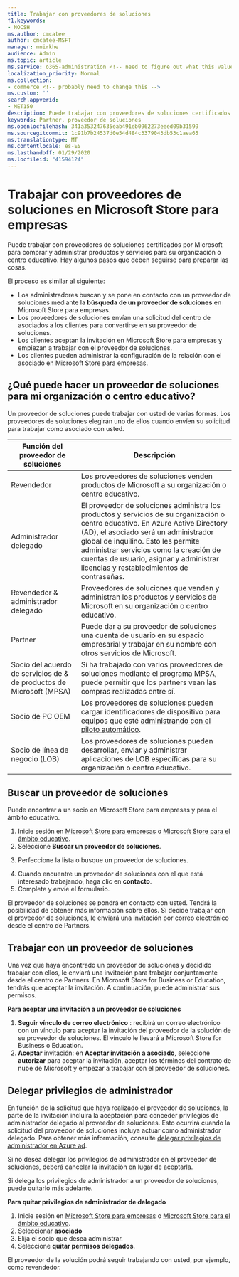 ```yaml
---
title: Trabajar con proveedores de soluciones
f1.keywords:
- NOCSH
ms.author: cmcatee
author: cmcatee-MSFT
manager: mnirkhe
audience: Admin
ms.topic: article
ms.service: o365-administration <!-- need to figure out what this value should be -->
localization_priority: Normal
ms.collection:
- commerce <!-- probably need to change this -->
ms.custom: ''
search.appverid:
- MET150
description: Puede trabajar con proveedores de soluciones certificados por Microsoft para comprar y administrar productos y servicios para su organización o centro educativo.
keywords: Partner, proveedor de soluciones
ms.openlocfilehash: 341a353247635eab491eb0962273eeed09b31599
ms.sourcegitcommit: 1c91b7b24537d0e54d484c3379043db53c1aea65
ms.translationtype: MT
ms.contentlocale: es-ES
ms.lasthandoff: 01/29/2020
ms.locfileid: "41594124"
---
```

# <a name="working-with-solution-providers-in-microsoft-store-for-business"></a>Trabajar con proveedores de soluciones en Microsoft Store para empresas

Puede trabajar con proveedores de soluciones certificados por Microsoft para comprar y administrar productos y servicios para su organización o centro educativo. Hay algunos pasos que deben seguirse para preparar las cosas. 

El proceso es similar al siguiente:
- Los administradores buscan y se pone en contacto con un proveedor de soluciones mediante la **búsqueda de un proveedor de soluciones** en Microsoft Store para empresas. 
- Los proveedores de soluciones envían una solicitud del centro de asociados a los clientes para convertirse en su proveedor de soluciones.
- Los clientes aceptan la invitación en Microsoft Store para empresas y empiezan a trabajar con el proveedor de soluciones.
- Los clientes pueden administrar la configuración de la relación con el asociado en Microsoft Store para empresas. 

## <a name="what-can-a-solution-provider-do-for-my-organization-or-school"></a>¿Qué puede hacer un proveedor de soluciones para mi organización o centro educativo?

Un proveedor de soluciones puede trabajar con usted de varias formas. Los proveedores de soluciones elegirán uno de ellos cuando envíen su solicitud para trabajar como asociado con usted.

| Función del proveedor de soluciones | Descripción | 
| ------ | ------------------- | 
| Revendedor | Los proveedores de soluciones venden productos de Microsoft a su organización o centro educativo. |
| Administrador delegado | El proveedor de soluciones administra los productos y servicios de su organización o centro educativo. En Azure Active Directory (AD), el asociado será un administrador global de inquilino. Esto les permite administrar servicios como la creación de cuentas de usuario, asignar y administrar licencias y restablecimientos de contraseñas. |
| Revendedor & administrador delegado | Proveedores de soluciones que venden y administran los productos y servicios de Microsoft en su organización o centro educativo. |
| Partner | Puede dar a su proveedor de soluciones una cuenta de usuario en su espacio empresarial y trabajar en su nombre con otros servicios de Microsoft. |
| Socio del acuerdo de servicios de & de productos de Microsoft (MPSA) | Si ha trabajado con varios proveedores de soluciones mediante el programa MPSA, puede permitir que los partners vean las compras realizadas entre sí. |
| Socio de PC OEM | Los proveedores de soluciones pueden cargar identificadores de dispositivo para equipos que esté [administrando con el piloto automático](https://docs.microsoft.com/microsoft-store/add-profile-to-devices).   |
| Socio de línea de negocio (LOB) | Los proveedores de soluciones pueden desarrollar, enviar y administrar aplicaciones de LOB específicas para su organización o centro educativo. |

## <a name="find-a-solution-provider"></a>Buscar un proveedor de soluciones

Puede encontrar a un socio en Microsoft Store para empresas y para el ámbito educativo. 

1. Inicie sesión en [Microsoft Store para empresas](https://businessstore.microsoft.com/) o [Microsoft Store para el ámbito educativo](https://educationstore.microsoft.com/).
2. Seleccione **Buscar un proveedor de soluciones**.
<!---
    ![Image shows Find a solution provider option in Microsoft Store for Business.](images/msfb-find-partner.png)
-->
3. Perfeccione la lista o busque un proveedor de soluciones. 
<!---
    ![Image shows Find a solution provider option in Microsoft Store for Business.](images/msfb-provider-list.png)
-->
4. Cuando encuentre un proveedor de soluciones con el que está interesado trabajando, haga clic en **contacto**.
5. Complete y envíe el formulario.

El proveedor de soluciones se pondrá en contacto con usted. Tendrá la posibilidad de obtener más información sobre ellos. Si decide trabajar con el proveedor de soluciones, le enviará una invitación por correo electrónico desde el centro de Partners. 

## <a name="work-with-a-solution-provider"></a>Trabajar con un proveedor de soluciones

Una vez que haya encontrado un proveedor de soluciones y decidido trabajar con ellos, le enviará una invitación para trabajar conjuntamente desde el centro de Partners. En Microsoft Store for Business or Education, tendrás que aceptar la invitación. A continuación, puede administrar sus permisos.

**Para aceptar una invitación a un proveedor de soluciones**
1. **Seguir vínculo de correo electrónico** : recibirá un correo electrónico con un vínculo para aceptar la invitación del proveedor de la solución de su proveedor de soluciones. El vínculo le llevará a Microsoft Store for Business o Education.
2. **Aceptar** invitación: en **Aceptar invitación a asociado**, seleccione **autorizar** para aceptar la invitación, aceptar los términos del contrato de nube de Microsoft y empezar a trabajar con el proveedor de soluciones. 
<!---
![Image shows accepting an invitation from a solution provider in Microsoft Store for Business.](images/msft-accept-partner.png)
--> 
## <a name="delegate-admin-privileges"></a>Delegar privilegios de administrador

En función de la solicitud que haya realizado el proveedor de soluciones, la parte de la invitación incluirá la aceptación para conceder privilegios de administrador delegado al proveedor de soluciones. Esto ocurrirá cuando la solicitud del proveedor de soluciones incluya actuar como administrador delegado. Para obtener más información, consulte [delegar privilegios de administrador en Azure ad](https://docs.microsoft.com/partner-center/customers_revoke_admin_privileges#delegated-admin-privileges-in-azure-ad). 

Si no desea delegar los privilegios de administrador en el proveedor de soluciones, deberá cancelar la invitación en lugar de aceptarla. 

Si delega los privilegios de administrador a un proveedor de soluciones, puede quitarlo más adelante. 

**Para quitar privilegios de administrador de delegado**
1. Inicie sesión en [Microsoft Store para empresas](https://businessstore.microsoft.com/) o [Microsoft Store para el ámbito educativo](https://educationstore.microsoft.com/).
2. Seleccionar **asociado**
3. Elija el socio que desea administrar.
4. Seleccione **quitar permisos delegados**. 

El proveedor de la solución podrá seguir trabajando con usted, por ejemplo, como revendedor. 
